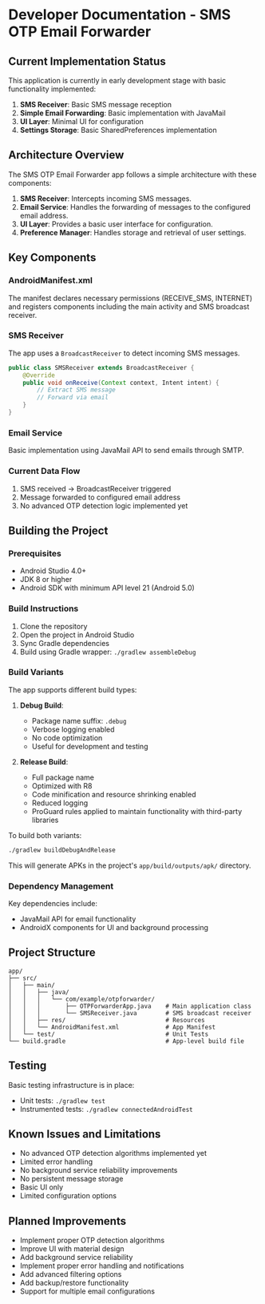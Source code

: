 # Developer Documentation - SMS OTP Email Forwarder

## Current Implementation Status

This application is currently in early development stage with basic functionality implemented:

1. **SMS Receiver**: Basic SMS message reception
2. **Simple Email Forwarding**: Basic implementation with JavaMail
3. **UI Layer**: Minimal UI for configuration
4. **Settings Storage**: Basic SharedPreferences implementation

## Architecture Overview

The SMS OTP Email Forwarder app follows a simple architecture with these components:

1. **SMS Receiver**: Intercepts incoming SMS messages.
2. **Email Service**: Handles the forwarding of messages to the configured email address.
3. **UI Layer**: Provides a basic user interface for configuration.
4. **Preference Manager**: Handles storage and retrieval of user settings.

## Key Components

### AndroidManifest.xml

The manifest declares necessary permissions (RECEIVE_SMS, INTERNET) and registers components including the main activity and SMS broadcast receiver.

### SMS Receiver

The app uses a `BroadcastReceiver` to detect incoming SMS messages.

```java
public class SMSReceiver extends BroadcastReceiver {
    @Override
    public void onReceive(Context context, Intent intent) {
        // Extract SMS message
        // Forward via email
    }
}
```

### Email Service

Basic implementation using JavaMail API to send emails through SMTP.

### Current Data Flow

1. SMS received → BroadcastReceiver triggered
2. Message forwarded to configured email address
3. No advanced OTP detection logic implemented yet

## Building the Project

### Prerequisites

- Android Studio 4.0+
- JDK 8 or higher
- Android SDK with minimum API level 21 (Android 5.0)

### Build Instructions

1. Clone the repository
2. Open the project in Android Studio
3. Sync Gradle dependencies
4. Build using Gradle wrapper: `./gradlew assembleDebug`

### Build Variants

The app supports different build types:

1. **Debug Build**:

   - Package name suffix: `.debug`
   - Verbose logging enabled
   - No code optimization
   - Useful for development and testing

2. **Release Build**:
   - Full package name
   - Optimized with R8
   - Code minification and resource shrinking enabled
   - Reduced logging
   - ProGuard rules applied to maintain functionality with third-party libraries

To build both variants:

```bash
./gradlew buildDebugAndRelease
```

This will generate APKs in the project's `app/build/outputs/apk/` directory.

### Dependency Management

Key dependencies include:

- JavaMail API for email functionality
- AndroidX components for UI and background processing

## Project Structure

```
app/
├── src/
│   ├── main/
│   │   ├── java/
│   │   │   └── com/example/otpforwarder/
│   │   │       ├── OTPForwarderApp.java    # Main application class
│   │   │       └── SMSReceiver.java        # SMS broadcast receiver
│   │   ├── res/                            # Resources
│   │   └── AndroidManifest.xml             # App Manifest
│   └── test/                               # Unit Tests
└── build.gradle                            # App-level build file
```

## Testing

Basic testing infrastructure is in place:

- Unit tests: `./gradlew test`
- Instrumented tests: `./gradlew connectedAndroidTest`

## Known Issues and Limitations

- No advanced OTP detection algorithms implemented yet
- Limited error handling
- No background service reliability improvements
- No persistent message storage
- Basic UI only
- Limited configuration options

## Planned Improvements

- Implement proper OTP detection algorithms
- Improve UI with material design
- Add background service reliability
- Implement proper error handling and notifications
- Add advanced filtering options
- Add backup/restore functionality
- Support for multiple email configurations
